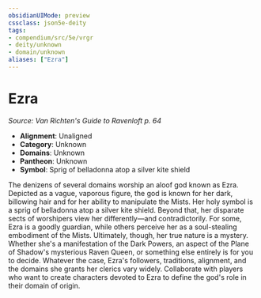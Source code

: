 ```yaml
---
obsidianUIMode: preview
cssclass: json5e-deity
tags:
- compendium/src/5e/vrgr
- deity/unknown
- domain/unknown
aliases: ["Ezra"]
---
```

# Ezra
*Source: Van Richten's Guide to Ravenloft p. 64* 

- **Alignment**: Unaligned
- **Category**: Unknown
- **Domains**: Unknown
- **Pantheon**: Unknown
- **Symbol**: Sprig of belladonna atop a silver kite shield

The denizens of several domains worship an aloof god known as Ezra. Depicted as a vague, vaporous figure, the god is known for her dark, billowing hair and for her ability to manipulate the Mists. Her holy symbol is a sprig of belladonna atop a silver kite shield. Beyond that, her disparate sects of worshipers view her differently—and contradictorily. For some, Ezra is a goodly guardian, while others perceive her as a soul-stealing embodiment of the Mists. Ultimately, though, her true nature is a mystery. Whether she's a manifestation of the Dark Powers, an aspect of the Plane of Shadow's mysterious Raven Queen, or something else entirely is for you to decide. Whatever the case, Ezra's followers, traditions, alignment, and the domains she grants her clerics vary widely. Collaborate with players who want to create characters devoted to Ezra to define the god's role in their domain of origin.